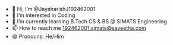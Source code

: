 - 👋 Hi, I’m @JayaharishJ192462001
- 👀 I’m interested in Coding
- 🌱 I’m currently learning B.Tech CS & BS @ SIMATS Engineering
- 📫 How to reach me 192462001.simats@saveetha.com
- 😄 Pronouns: He/Him

<!---
JayaharishJ192462001/JayaharishJ192462001 is a ✨ special ✨ repository because its `README.md` (this file) appears on your GitHub profile.
You can click the Preview link to take a look at your changes.
--->
